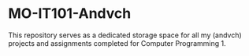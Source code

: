 # MO-IT101-Andvch
This repository serves as a dedicated storage space for all my (andvch) projects and assignments completed for Computer Programming 1.
